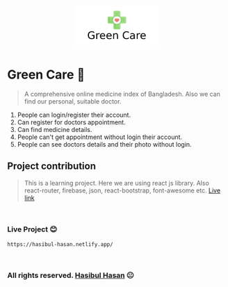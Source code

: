 <p align="center">
   <a href="https://hasibul-hasan.netlify.app/">
         <img src="src/green-care-img/Green Care.png">
   </a>
</p>


# Green Care :green_heart:

>   A comprehensive online medicine index of Bangladesh. Also we can find our personal, suitable doctor. 


1.  People can login/register their account.
2.  Can register for doctors appointment.
3.  Can find medicine details.
4.  People can't get appointment without login their account.
5.  People can see doctors details and their photo without login.   


  


## Project contribution
>   This is a learning project. Here we are using react js library. Also react-router, firebase, json, react-bootstrap, font-awesome etc. [Live link](https://hasibul-hasan.netlify.app/)
</br>

### Live Project :blush:
```
https://hasibul-hasan.netlify.app/
```

</br>

### All rights reserved. [Hasibul Hasan](https://hasibul-hasan.netlify.app/) :neutral_face:


